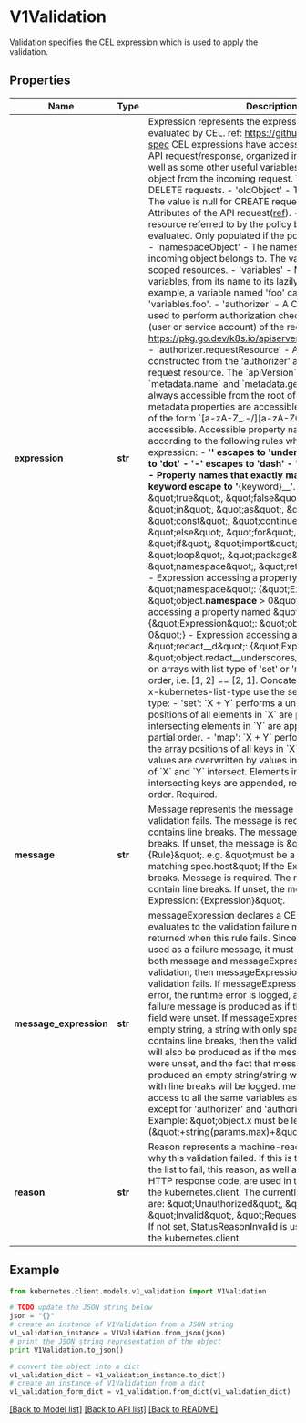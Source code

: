 # V1Validation

Validation specifies the CEL expression which is used to apply the validation.

## Properties

Name | Type | Description | Notes
------------ | ------------- | ------------- | -------------
**expression** | **str** | Expression represents the expression which will be evaluated by CEL. ref: https://github.com/google/cel-spec CEL expressions have access to the contents of the API request/response, organized into CEL variables as well as some other useful variables:  - &#39;object&#39; - The object from the incoming request. The value is null for DELETE requests. - &#39;oldObject&#39; - The existing object. The value is null for CREATE requests. - &#39;request&#39; - Attributes of the API request([ref](/pkg/apis/admission/types.go#AdmissionRequest)). - &#39;params&#39; - Parameter resource referred to by the policy binding being evaluated. Only populated if the policy has a ParamKind. - &#39;namespaceObject&#39; - The namespace object that the incoming object belongs to. The value is null for cluster-scoped resources. - &#39;variables&#39; - Map of composited variables, from its name to its lazily evaluated value.   For example, a variable named &#39;foo&#39; can be accessed as &#39;variables.foo&#39;. - &#39;authorizer&#39; - A CEL Authorizer. May be used to perform authorization checks for the principal (user or service account) of the request.   See https://pkg.go.dev/k8s.io/apiserver/pkg/cel/library#Authz - &#39;authorizer.requestResource&#39; - A CEL ResourceCheck constructed from the &#39;authorizer&#39; and configured with the   request resource.  The &#x60;apiVersion&#x60;, &#x60;kind&#x60;, &#x60;metadata.name&#x60; and &#x60;metadata.generateName&#x60; are always accessible from the root of the object. No other metadata properties are accessible.  Only property names of the form &#x60;[a-zA-Z_.-/][a-zA-Z0-9_.-/]*&#x60; are accessible. Accessible property names are escaped according to the following rules when accessed in the expression: - &#39;__&#39; escapes to &#39;__underscores__&#39; - &#39;.&#39; escapes to &#39;__dot__&#39; - &#39;-&#39; escapes to &#39;__dash__&#39; - &#39;/&#39; escapes to &#39;__slash__&#39; - Property names that exactly match a CEL RESERVED keyword escape to &#39;__{keyword}__&#39;. The keywords are:    \&quot;true\&quot;, \&quot;false\&quot;, \&quot;null\&quot;, \&quot;in\&quot;, \&quot;as\&quot;, \&quot;break\&quot;, \&quot;const\&quot;, \&quot;continue\&quot;, \&quot;else\&quot;, \&quot;for\&quot;, \&quot;function\&quot;, \&quot;if\&quot;,    \&quot;import\&quot;, \&quot;let\&quot;, \&quot;loop\&quot;, \&quot;package\&quot;, \&quot;namespace\&quot;, \&quot;return\&quot;. Examples:   - Expression accessing a property named \&quot;namespace\&quot;: {\&quot;Expression\&quot;: \&quot;object.__namespace__ &gt; 0\&quot;}   - Expression accessing a property named \&quot;x-prop\&quot;: {\&quot;Expression\&quot;: \&quot;object.x__dash__prop &gt; 0\&quot;}   - Expression accessing a property named \&quot;redact__d\&quot;: {\&quot;Expression\&quot;: \&quot;object.redact__underscores__d &gt; 0\&quot;}  Equality on arrays with list type of &#39;set&#39; or &#39;map&#39; ignores element order, i.e. [1, 2] &#x3D;&#x3D; [2, 1]. Concatenation on arrays with x-kubernetes-list-type use the semantics of the list type:   - &#39;set&#39;: &#x60;X + Y&#x60; performs a union where the array positions of all elements in &#x60;X&#x60; are preserved and     non-intersecting elements in &#x60;Y&#x60; are appended, retaining their partial order.   - &#39;map&#39;: &#x60;X + Y&#x60; performs a merge where the array positions of all keys in &#x60;X&#x60; are preserved but the values     are overwritten by values in &#x60;Y&#x60; when the key sets of &#x60;X&#x60; and &#x60;Y&#x60; intersect. Elements in &#x60;Y&#x60; with     non-intersecting keys are appended, retaining their partial order. Required. | 
**message** | **str** | Message represents the message displayed when validation fails. The message is required if the Expression contains line breaks. The message must not contain line breaks. If unset, the message is \&quot;failed rule: {Rule}\&quot;. e.g. \&quot;must be a URL with the host matching spec.host\&quot; If the Expression contains line breaks. Message is required. The message must not contain line breaks. If unset, the message is \&quot;failed Expression: {Expression}\&quot;. | [optional] 
**message_expression** | **str** | messageExpression declares a CEL expression that evaluates to the validation failure message that is returned when this rule fails. Since messageExpression is used as a failure message, it must evaluate to a string. If both message and messageExpression are present on a validation, then messageExpression will be used if validation fails. If messageExpression results in a runtime error, the runtime error is logged, and the validation failure message is produced as if the messageExpression field were unset. If messageExpression evaluates to an empty string, a string with only spaces, or a string that contains line breaks, then the validation failure message will also be produced as if the messageExpression field were unset, and the fact that messageExpression produced an empty string/string with only spaces/string with line breaks will be logged. messageExpression has access to all the same variables as the &#x60;expression&#x60; except for &#39;authorizer&#39; and &#39;authorizer.requestResource&#39;. Example: \&quot;object.x must be less than max (\&quot;+string(params.max)+\&quot;)\&quot; | [optional] 
**reason** | **str** | Reason represents a machine-readable description of why this validation failed. If this is the first validation in the list to fail, this reason, as well as the corresponding HTTP response code, are used in the HTTP response to the kubernetes.client. The currently supported reasons are: \&quot;Unauthorized\&quot;, \&quot;Forbidden\&quot;, \&quot;Invalid\&quot;, \&quot;RequestEntityTooLarge\&quot;. If not set, StatusReasonInvalid is used in the response to the kubernetes.client. | [optional] 

## Example

```python
from kubernetes.client.models.v1_validation import V1Validation

# TODO update the JSON string below
json = "{}"
# create an instance of V1Validation from a JSON string
v1_validation_instance = V1Validation.from_json(json)
# print the JSON string representation of the object
print V1Validation.to_json()

# convert the object into a dict
v1_validation_dict = v1_validation_instance.to_dict()
# create an instance of V1Validation from a dict
v1_validation_form_dict = v1_validation.from_dict(v1_validation_dict)
```
[[Back to Model list]](../README.md#documentation-for-models) [[Back to API list]](../README.md#documentation-for-api-endpoints) [[Back to README]](../README.md)


